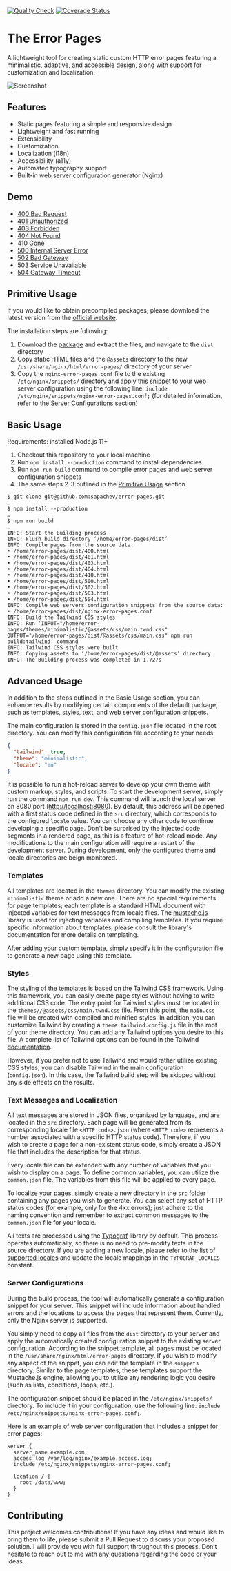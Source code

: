 [![Quality Check](https://github.com/sapachev/error-pages/actions/workflows/ci.yml/badge.svg)](https://github.com/sapachev/error-pages/actions/workflows/ci.yml) [![Coverage Status](https://coveralls.io/repos/github/sapachev/error-pages/badge.svg?branch=main)](https://coveralls.io/github/sapachev/error-pages?branch=main)

# The Error Pages

A lightweight tool for creating static custom HTTP error pages featuring a minimalistic, adaptive, and accessible design, along with support for customization and localization.

![Screenshot](https://sapachev.github.io/error-pages/assets/screenshot.png?4)

## Features

* Static pages featuring a simple and responsive design
* Lightweight and fast running
* Extensibility
* Customization
* Localization (i18n)
* Accessibility (a11y)
* Automated typography support
* Built-in web server configuration generator (Nginx)


## Demo

* [400 Bad Request](https://sapachev.com/error-pages/bad-request)
* [401 Unauthorized](https://sapachev.com/error-pages/unauthorized)
* [403 Forbidden](https://sapachev.com/error-pages/forbidden)
* [404 Not Found](https://sapachev.com/error-pages/not-found)
* [410 Gone](https://sapachev.com/error-pages/gone)
* [500 Internal Server Error](https://sapachev.com/error-pages/internal-server-error)
* [502 Bad Gateway](https://sapachev.com/error-pages/bad-gateway)
* [503 Service Unavailable](https://sapachev.com/error-pages/service-unavailable)
* [504 Gateway Timeout](https://sapachev.com/error-pages/gateway-timeout)


## Primitive Usage

If you would like to obtain precompiled packages, please download the latest version from the [official website](https://sapachev.github.io/error-pages/#precompiled-packages).

The installation steps are following:
1. Download the [package](https://sapachev.github.io/error-pages/#precompiled-packages) and extract the files, and navigate to the `dist` directory
2. Copy static HTML files and the `@assets` directory to the new `/usr/share/nginx/html/error-pages/` directory of your server
3. Copy the `nginx-error-pages.conf` file to the existing `/etc/nginx/snippets/` directory and apply this snippet to your web server configuration using the following line: `include /etc/nginx/snippets/nginx-error-pages.conf;` (for detailed information, refer to the [Server Configurations](#server-configurations) section)


## Basic Usage

Requirements: installed Node.js 11+

1. Checkout this repository to your local machine
2. Run `npm install --production` command to install dependencies
3. Run `npm run build` command to compile error pages and web server configuration snippets
4. The same steps 2-3 outlined in the [Primitive Usage](#primitive-usage) section

```
$ git clone git@github.com:sapachev/error-pages.git
…
$ npm install --production
…
$ npm run build
…
INFO: Start the Building process
INFO: Flush build directory ‘/home/error-pages/dist’
INFO: Compile pages from the source data:
• /home/error-pages/dist/400.html
• /home/error-pages/dist/401.html
• /home/error-pages/dist/403.html
• /home/error-pages/dist/404.html
• /home/error-pages/dist/410.html
• /home/error-pages/dist/500.html
• /home/error-pages/dist/502.html
• /home/error-pages/dist/503.html
• /home/error-pages/dist/504.html
INFO: Compile web servers configuration snippets from the source data:
• /home/error-pages/dist/nginx-error-pages.conf
INFO: Build the Tailwind CSS styles
INFO: Run ‘INPUT="/home/error-pages/themes/minimalistic/@assets/css/main.twnd.css" OUTPUT="/home/error-pages/dist/@assets/css/main.css" npm run build:tailwind’ command
INFO: Tailwind CSS styles were built
INFO: Copying assets to ‘/home/error-pages/dist/@assets’ directory
INFO: The Building process was completed in 1.727s
```


## Advanced Usage

In addition to the steps outlined in the Basic Usage section, you can enhance results by modifying certain components of the default package, such as templates, styles, text, and web server configuration snippets.

The main configuration is stored in the `config.json` file located in the root directory. You can modify this configuration file according to your needs:

```json
{
  "tailwind": true,
  "theme": "minimalistic",
  "locale": "en"
}
```

It is possible to run a hot-reload server to develop your own theme with custom markup, styles, and scripts. To start the development server, simply run the command `npm run dev`. This command will launch the local server on 8080 port ([http://localhost:8080](http://localhost:8080)). By default, this address will be opened with a first status code defined in the `src` directory, which corresponds to the configured `locale` value. You can choose any other code to continue developing a specific page. Don't be surprised by the injected code segments in a rendered page, as this is a feature of hot-reload mode. Any modifications to the main configuration will require a restart of the development server. During development, only the configured theme and locale directories are beign monitored.


### Templates

All templates are located in the `themes` directory. You can modify the existing `minimalistic` theme or add a new one. There are no special requirements for page templates; each template is a standard HTML document with injected variables for text messages from locale files. The [mustache.js](https://www.npmjs.com/package/mustache) library is used for injecting variables and compiling templates. If you require specific information about templates, please consult the library's documentation for more details on templating.

After adding your custom template, simply specify it in the configuration file to generate a new page using this template.


### Styles

The styling of the templates is based on the [Tailwind CSS](https://tailwindcss.com/) framework. Using this framework, you can easily create page styles without having to write additional CSS code. The entry point for Tailwind styles must be located in the `themes//@assets/css/main.twnd.css` file. From this point, the `main.css` file will be created with compiled and minified styles. In addition, you can customize Tailwind by creating a `theme.tailwind.config.js` file in the root of your theme directory. You can add any Tailwind options you desire to this file. A complete list of Tailwind options can be found in the Tailwind [documentation](https://tailwindcss.com/docs/configuration).

However, if you prefer not to use Tailwind and would rather utilize existing CSS styles, you can disable Tailwind in the main configuration (`config.json`). In this case, the Tailwind build step will be skipped without any side effects on the results.


### Text Messages and Localization

All text messages are stored in JSON files, organized by language, and are located in the `src` directory. Each page will be generated from its corresponding locale file `<HTTP code>.json` (where `<HTTP code>` represents a number associated with a specific HTTP status code). Therefore, if you wish to create a page for a non-existent status code, simply create a JSON file that includes the description for that status.

Every locale file can be extended with any number of variables that you wish to display on a page. To define common variables, you can utilize the `common.json` file. The variables from this file will be applied to every page.

To localize your pages, simply create a new directory in the `src` folder containing any pages you wish to generate. You can select any set of HTTP status codes (for example, only for the 4xx errors); just adhere to the naming convention and remember to extract common messages to the `common.json` file for your locale.

All texts are processed using the [Typograf](https://github.com/typograf/typograf) library by default. This process operates automatically, so there is no need to pre-modify texts in the source directory. If you are adding a new locale, please refer to the list of [supported locales](https://github.com/typograf/typograf/blob/dev/docs/LOCALES.en-US.md) and update the locale mappings in the `TYPOGRAF_LOCALES` constant.


### Server Configurations

During the build process, the tool will automatically generate a configuration snippet for your server. This snippet will include information about handled errors and the locations to access the pages that represent them. Currently, only the Nginx server is supported.

You simply need to copy all files from the `dist` directory to your server and apply the automatically created configuration snippet to the existing server configuration. According to the snippet template, all pages must be located in the `/usr/share/nginx/html/error-pages` directory. If you wish to modify any aspect of the snippet, you can edit the template in the `snippets` directory. Similar to the page templates, these templates support the Mustache.js engine, allowing you to utilize any rendering logic you desire (such as lists, conditions, loops, etc.).

The configuration snippet should be placed in the `/etc/nginx/snippets/` directory. To include it in your configuration, use the following line: `include /etc/nginx/snippets/nginx-error-pages.conf;`.

Here is an example of web server configuration that includes a snippet for error pages:

```nginx
server {
  server_name example.com;
  access_log /var/log/nginx/example.access.log;
  include /etc/nginx/snippets/nginx-error-pages.conf;

  location / {
    root /data/www;
  }
}
```


## Contributing

This project welcomes contributions! If you have any ideas and would like to bring them to life, please submit a Pull Request to discuss your proposed solution. I will provide you with full support throughout this process. Don’t hesitate to reach out to me with any questions regarding the code or your ideas.
